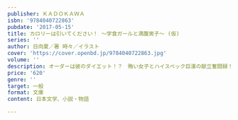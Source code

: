 ```yaml
---
publisher: ＫＡＤＯＫＡＷＡ
isbn: '9784040722863'
pubdate: '2017-05-15'
title: カロリーは引いてください！ ～学食ガールと満腹男子～ (仮)
series: ''
author: 日向夏／著 時々／イラスト
cover: 'https://cover.openbd.jp/9784040722863.jpg'
volume: ''
description: オーダーは彼のダイエット！？　賄い女子とハイスペック巨漢の献立奮闘録！
price: '620'
genre: ''
target: 一般
format: 文庫
content: 日本文学、小説・物語

---
```

